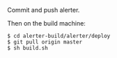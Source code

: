 Commit and push alerter.

Then on the build machine:

    $ cd alerter-build/alerter/deploy
    $ git pull origin master
    $ sh build.sh
